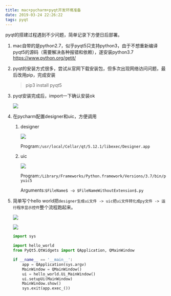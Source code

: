 ```yaml
---
title: mac+pycharm+pyqt开发环境准备
date: 2019-03-24 22:26:22
tags: pyqt
---
```




pyqt的搭建过程遇到不少问题，简单记录下方便日后部署。

1. mac自带的是python2.7，似乎pyqt5只支持python3，由于不想重新编译pyqt5的源码（需要解决各种报错和依赖），遂安装python3.7 <https://www.python.org/getit/>

2. pyqt的安装方式很多，尝试从官网下载安装包，但多次出现网络访问问题，最后改用pip，完成安装

   > pip3 install pyqt5

3. pyqt安装完成后，import一下确认安装ok

   ![](https://ws2.sinaimg.cn/large/006tKfTcgy1g1ea8ocfihj30eb030q34.jpg)

4. 在pycharm配置designer和uic，方便调用

   1. designer

      ![](https://ws3.sinaimg.cn/large/006tKfTcgy1g1eamixwl6j30eg09smy4.jpg)

      Program:`/usr/local/Cellar/qt/5.12.1/libexec/Designer.app`

   2. uic

      ![](https://ws1.sinaimg.cn/large/006tKfTcgy1g1eao3m12mj30ek09s75b.jpg)

      Program:`/Library/Frameworks/Python.framework/Versions/3.7/bin/pyuic5`

      Arguments:`$FileName$ -o $FileNameWithoutExtension$.py`

5. 简单写个hello world把`designer生成ui文件 -> uic把ui文件转化成py文件 -> 运行程序显示控件`整个流程跑起来。

   ![](https://ws4.sinaimg.cn/large/006tKfTcgy1g1eaugog43j30q407dgmz.jpg)

   ![](https://ws2.sinaimg.cn/large/006tKfTcgy1g1ebaoukr1j30hx06smxb.jpg)

   ```python
   import sys
   
   import hello_world
   from PyQt5.QtWidgets import QApplication, QMainWindow
   
   if __name__ == '__main__':
       app = QApplication(sys.argv)
       MainWindow = QMainWindow()
       ui = hello_world.Ui_MainWindow()
       ui.setupUi(MainWindow)
       MainWindow.show()
       sys.exit(app.exec_())
   ```

   